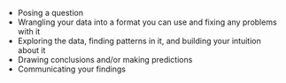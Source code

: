<ul>
<li>Posing a question</li>
<li>Wrangling your data into a format you can use and fixing any problems with it</li>
<li>Exploring the data, finding patterns in it, and building your intuition about it</li>
<li>Drawing conclusions and/or making predictions</li>
<li>Communicating your findings</li>
</ul
